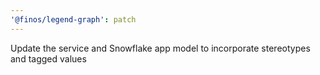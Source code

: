 ```yaml
---
'@finos/legend-graph': patch
---
```


Update the service and Snowflake app model to incorporate stereotypes and tagged values
